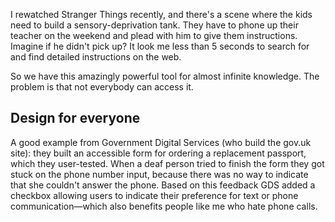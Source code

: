 I rewatched Stranger Things recently, and there's a scene where the kids need to build a sensory-deprivation tank. They have to phone up their teacher on the weekend and plead with him to give them instructions. Imagine if he didn't pick up? It look me less than 5 seconds to search for and find detailed instructions on the web.

So we have this amazingly powerful tool for almost infinite knowledge. The problem is that not everybody can access it.


## Design for everyone

A good example from Government Digital Services (who build the gov.uk site): they built an accessible form for ordering a replacement passport, which they user-tested. When a deaf person tried to finish the form they got stuck on the phone number input, because there was no way to indicate that she couldn't answer the phone. Based on this feedback GDS added a checkbox allowing users to indicate their preference for text or phone communication—which also benefits people like me who hate phone calls.
